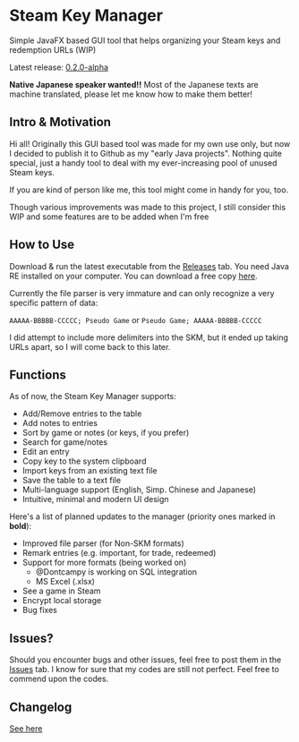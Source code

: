 # Steam Key Manager
Simple JavaFX based GUI tool that helps organizing your Steam keys and redemption URLs (WIP)

Latest release: [0.2.0-alpha]

**Native Japanese speaker wanted!!** Most of the Japanese texts are machine translated, please let me know how to make 
them better!

## Intro & Motivation
Hi all! Originally this GUI based tool was made for my own use only, but now I decided to publish it to Github as my "early Java projects". Nothing quite special, just a handy tool to deal with my ever-increasing pool of unused Steam keys.

If you are kind of person like me, this tool might come in handy for you, too. 

Though various improvements was made to this project, I still consider this WIP and some features are to be added when I'm free

## How to Use
Download & run the latest executable from the [Releases] tab. You need Java RE installed on your computer. You can 
download a free copy [here].

Currently the file parser is very immature and can only recognize a very specific pattern of data:

`AAAAA-BBBBB-CCCCC; Pseudo Game` or `Pseudo Game; AAAAA-BBBBB-CCCCC`

I did attempt to include more delimiters into the SKM, but it ended up taking URLs apart, so I will come back to this later.

## Functions
As of now, the Steam Key Manager supports:
- Add/Remove entries to the table
- Add notes to entries
- Sort by game or notes (or keys, if you prefer)
- Search for game/notes
- Edit an entry
- Copy key to the system clipboard
- Import keys from an existing text file
- Save the table to a text file
- Multi-language support (English, Simp. Chinese and Japanese)
- Intuitive, minimal and modern UI design

Here's a list of planned updates to the manager (priority ones marked in **bold**):
- Improved file parser (for Non-SKM formats)
- Remark entries (e.g. important, for trade, redeemed)
- Support for more formats (being worked on)
    - @Dontcampy is working on SQL integration
    - MS Excel (.xlsx)
- See a game in Steam
- Encrypt local storage
- Bug fixes

## Issues? 
Should you encounter bugs and other issues, feel free to post them in the [Issues] tab.
I know for sure that my codes are still not perfect. Feel free to commend upon the codes.

## Changelog
[See here]

[0.2.0-alpha]: <https://github.com/l19980623/SteamKeyManager/releases/tag/v0.2.0>
[Issues]: <https://github.com/l19980623/SteamKeyManager/issues>
[Releases]: <https://github.com/l19980623/SteamKeyManager/releases>
[here]: <https://java.com/download>
[See here]: <https://github.com/l19980623/SteamKeyManager/blob/master/CHANGELOG.md>